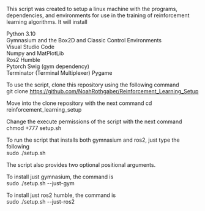 This script was created to setup a linux machine with the programs, dependencies, and environments for use in the training of reinforcement learning algorithms. It will install

Python 3.10  
Gymnasium and the Box2D and Classic Control Environments  
Visual Studio Code  
Numpy and MatPlotLib  
Ros2 Humble  
Pytorch
Swig (gym dependency)  
Terminator (Terminal Multiplexer)
Pygame

To use the script, clone this repository using the following command  
git clone https://github.com/NoahRothgaber/Reinforcement_Learning_Setup  

Move into the clone repository with the next command
cd reinforcement_learning_setup  

Change the execute permissions of the script with the next command
chmod +777 setup.sh  

To run the script that installs both gymnasium and ros2, just type the following  
sudo ./setup.sh

The script also provides two optional positional arguments.  

To install just gymnasium, the command is  
sudo ./setup.sh --just-gym  

To install just ros2 humble, the command is  
sudo ./setup.sh --just-ros2  